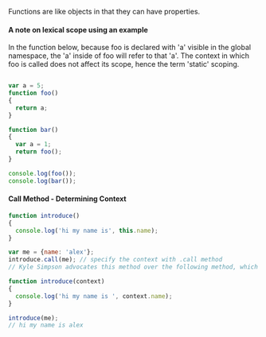 Functions are like objects in that they can have properties.


#### A note on lexical scope using an example

In the function below, because foo is declared with 'a' visible in the global namespace, the 'a' inside of foo will refer to that 'a'.  The context in which foo is called does not affect its scope, hence the term 'static' scoping.


```javascript

var a = 5;
function foo()
{
  return a;
}

function bar()
{
  var a = 1;
  return foo();
}

console.log(foo());
console.log(bar());

```


#### Call Method - Determining Context

```javascript
function introduce()
{
  console.log('hi my name is', this.name);
}

var me = {name: 'alex'};
introduce.call(me); // specify the context with .call method
// Kyle Simpson advocates this method over the following method, which can apparently get messy because you are passing in a context variable explicitly

function introduce(context)
{
  console.log('hi my name is ', context.name);
}

introduce(me);
// hi my name is alex
```

